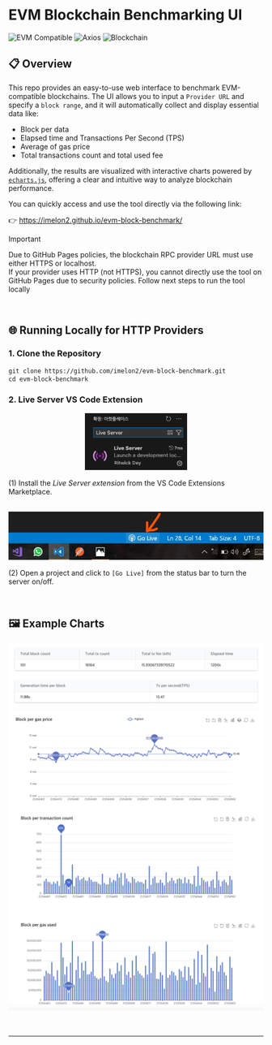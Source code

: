 # EVM Blockchain Benchmarking UI

![EVM Compatible](https://img.shields.io/badge/EVM-Compatible-%234ABFED.svg?style=for-the-badge&logo=ethereum&logoColor=white)
![Axios](https://img.shields.io/badge/Axios-%235A29E4.svg?style=for-the-badge&logo=axios&logoColor=white)
![Blockchain](https://img.shields.io/badge/Blockchain-%2300A67E.svg?style=for-the-badge&logo=blockchain-dot-com&logoColor=white)


## 📋 Overview
This repo provides an easy-to-use web interface to benchmark EVM-compatible blockchains. The UI allows you to input a `Provider URL` and specify a `block range`, and it will automatically collect and display essential data like:
- Block per data
- Elapsed time and Transactions Per Second (TPS)
- Average of gas price
- Total transactions count and total used fee

Additionally, the results are visualized with interactive charts powered by [`echarts.js`](https://echarts.apache.org/en/index.html), offering a clear and intuitive way to analyze blockchain performance.

You can quickly access and use the tool directly via the following link:

👉 https://imelon2.github.io/evm-block-benchmark/

> [!IMPORTANT]
> Due to GitHub Pages policies, the blockchain RPC provider URL must use either HTTPS or localhost.</br>
> If your provider uses HTTP (not HTTPS), you cannot directly use the tool on GitHub Pages due to security policies. Follow next steps to run the tool locally

</br>

## 🌐 Running Locally for HTTP Providers
### 1. Clone the Repository
```shell
git clone https://github.com/imelon2/evm-block-benchmark.git
cd evm-block-benchmark
```
### 2. Live Server VS Code Extension
<div align="center">
<img src="./images/liveserver.png" width="40%">
</div>

(1) Install the *Live Server extension* from the VS Code Extensions Marketplace.

</br>

<img src="./images/goLive.png">

(2) Open a project and click to `[Go Live]` from the status bar to turn the server on/off.

</br>

## 🖼️ Example Charts
<div align="center">
    <img src="./images/data.png" >
</div>

<div align="center">
    <img src="./images/BlockPerGasPrice.png" >
</div>

<div align="center">
<img src="./images/blockPerTx.png">
</div>

</br>
</br>
<hr/>